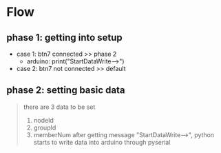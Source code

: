# Flow

## phase 1: getting into setup
 - case 1: btn7 connected >> phase 2
     - arduino: print("StartDataWrite-->")
 - case 2: btn7 not connected >> default

## phase 2: setting basic data
> there are 3 data to be set
> 1. nodeId
> 2. groupId
> 3. memberNum
> after getting message "StartDataWrite-->", python starts to write data into arduino through pyserial